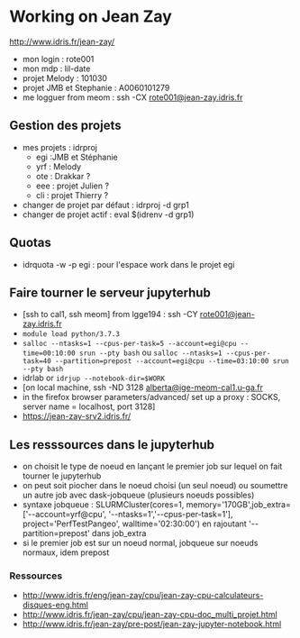 # Working on Jean Zay

http://www.idris.fr/jean-zay/

 - mon login : rote001
 - mon mdp : lil-date
 - projet Melody : 101030
 - projet JMB et Stephanie : A0060101279
 - me logguer from meom : ssh -CX rote001@jean-zay.idris.fr
 
## Gestion des projets

  - mes projets : idrproj
    - egi :JMB et Stéphanie
    - yrf : Melody
    - ote : Drakkar ?
    - eee : projet Julien ?
    - cli : projet Thierry ?
  - changer de projet par défaut : idrproj -d grp1
  - changer de projet actif : eval $(idrenv -d grp1)
  
## Quotas

- idrquota -w -p egi : pour l'espace work dans le projet egi

## Faire tourner le serveur jupyterhub

   - [ssh to cal1, ssh meom] from lgge194 : ssh -CY rote001@jean-zay.idris.fr
   - ```module load python/3.7.3```
   - ```salloc --ntasks=1 --cpus-per-task=5 --account=egi@cpu --time=00:10:00 srun --pty bash``` ou ```salloc --ntasks=1 --cpus-per-task=40 --partition=prepost --account=egi@cpu --time=03:10:00 srun --pty bash```
   - idrlab or ```idrjup --notebook-dir=$WORK```
   - [on local machine, ssh -ND 3128 alberta@ige-meom-cal1.u-ga.fr
   - in the firefox browser parameters/advanced/ set up a proxy : SOCKS, server name = localhost, port 3128]
   - https://jean-zay-srv2.idris.fr/
   
## Les resssources dans le jupyterhub
   - on choisit le type de noeud en lançant le premier job sur lequel on fait tourner le jupyterhub
   - on peut soit piocher dans le noeud choisi (un seul noeud) ou soumettre un autre job avec dask-jobqueue (plusieurs noeuds possibles)
   - syntaxe jobqueue : SLURMCluster(cores=1, memory='170GB',job_extra=['--account=yrf@cpu',
                                  '--ntasks=1','--cpus-per-task=1'], project='PerfTestPangeo', walltime='02:30:00') en rajoutant '--partition=prepost' dans job_extra
   - si le premier job est sur un noeud normal, jobqueue sur noeuds normaux, idem prepost      
                            
### Ressources
 
  - http://www.idris.fr/eng/jean-zay/cpu/jean-zay-cpu-calculateurs-disques-eng.html
  - http://www.idris.fr/jean-zay/cpu/jean-zay-cpu-doc_multi_projet.html
  - http://www.idris.fr/jean-zay/pre-post/jean-zay-jupyter-notebook.html
  
